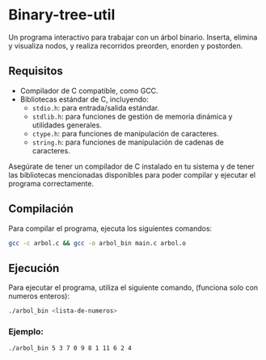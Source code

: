 # Binary-tree-util
Un programa interactivo para trabajar con un árbol binario. Inserta, elimina y visualiza nodos, y realiza recorridos preorden, enorden y postorden.

## Requisitos

- Compilador de C compatible, como GCC.
- Bibliotecas estándar de C, incluyendo:
    - `stdio.h`: para entrada/salida estándar.
    - `stdlib.h`: para funciones de gestión de memoria dinámica y utilidades generales.
    - `ctype.h`: para funciones de manipulación de caracteres.
    - `string.h`: para funciones de manipulación de cadenas de caracteres.

Asegúrate de tener un compilador de C instalado en tu sistema y de tener las bibliotecas mencionadas disponibles para poder compilar y ejecutar el programa correctamente.

## Compilación

Para compilar el programa, ejecuta los siguientes comandos:

```bash
gcc -c arbol.c && gcc -o arbol_bin main.c arbol.o
```

## Ejecución

Para ejecutar el programa, utiliza el siguiente comando, (funciona solo con numeros enteros):

```bash
./arbol_bin <lista-de-numeros>
```
### Ejemplo:

```bash
./arbol_bin 5 3 7 0 9 8 1 11 6 2 4
```
